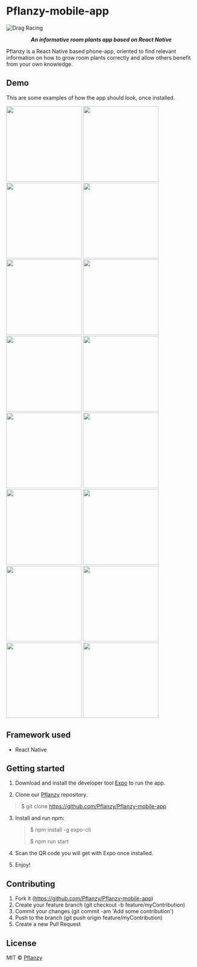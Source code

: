 # Pflanzy-mobile-app

![Drag Racing](https://st.depositphotos.com/1169502/2025/v/450/depositphotos_20257115-stock-illustration-abstract-eco-green-plant-with.jpg)

<p style="text-align: center;"> <strong><em>An informative room plants app based on React Native</em></strong> </p>

Pflanzy is a React Native based phone-app, oriented to find relevant information on how to grow room plants correctly and allow others benefit from your own knowledge.

## Demo

This are some examples of how the app should look, once installed.

<img src="demo_pics/main.jpg" width="200px">

<img src="demo_pics/sign-in.jpg" width="200px">

<img src="demo_pics/sing-up.jpg" width="200px">

<img src="demo_pics/plant_search.jpg" width="200px">

<img src="demo_pics/taking_a_pic.jpg" width="200px">

<img src="demo_pics/plant_description.jpg" width="200px">

<img src="demo_pics/plant_basic_info.jpg" width="200px">

<img src="demo_pics/plant_details_example_1.jpg" width="200px">

<img src="demo_pics/plant_details_example_3.jpg" width="200px">

<img src="demo_pics/individual_plant.jpg" width="200px">

<img src="demo_pics/my_garden.jpg" width="200px">

<img src="demo_pics/my_plant.jpg" width="200px">

<img src="demo_pics/Set_reminder.jpg" width="200px">

<img src="demo_pics/my_plant_options.jpg" width="200px">

<img src="demo_pics/explore.jpg" width="200px">
<img src="demo_pics/explore_article.jpg" width="200px">

## Framework used

- React Native

## Getting started

1. Download and install the developer tool [Expo](https://play.google.com/store/apps/details?id=host.exp.exponent&hl=es) to run the app.

2. Clone our [Pflanzy](git@github.com:Pflanzy/Pflanzy-mobile-app.git) repository.

> \$ git clone https://github.com/Pflanzy/Pflanzy-mobile-app

3. Install and run npm:
   > \$ npm install -g expo-cli
   >
   > \$ npm run start

4) Scan the QR code you will get with Expo once installed.

5) Enjoy!

## Contributing

1. Fork it (https://github.com/Pflanzy/Pflanzy-mobile-app)
2. Create your feature branch (git checkout -b feature/myContribution)
3. Commit your changes (git commit -am 'Add some contribution')
4. Push to the branch (git push origin feature/myContribution)
5. Create a new Pull Request

## License

MIT © [Pflanzy](https://github.com/Pflanzy/Pflanzy-mobile-app/blob/master/license)
